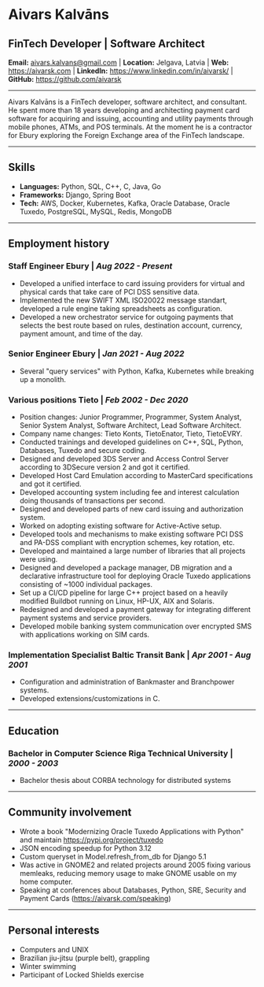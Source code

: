 # Aivars Kalvāns
## FinTech Developer | Software Architect

**Email:** aivars.kalvans@gmail.com |
**Location:** Jelgava, Latvia |
**Web:** https://aivarsk.com |
**LinkedIn:** https://www.linkedin.com/in/aivarsk/ |
**GitHub:** https://github.com/aivarsk

---

Aivars Kalvāns is a FinTech developer, software architect, and consultant. He spent more than 18 years developing and architecting payment card software for acquiring and issuing, accounting and utility payments through mobile phones, ATMs, and POS terminals. At the moment he is a contractor for Ebury exploring the Foreign Exchange area of the FinTech landscape.

---

## Skills

- **Languages:** Python, SQL, C++, C, Java, Go
- **Frameworks:** Django, Spring Boot
- **Tech:** AWS, Docker, Kubernetes, Kafka, Oracle Database, Oracle Tuxedo, PostgreSQL, MySQL, Redis, MongoDB

---

## Employment history

### Staff Engineer **Ebury** | *Aug 2022 - Present*

- Developed a unified interface to card issuing providers for virtual and physical cards that take care of PCI DSS sensitive data.
- Implemented the new SWIFT XML ISO20022 message standart, developed a rule engine taking spreadsheets as configuration.
- Developed a new orchestrator service for outgoing payments that selects the best route based on rules, destination account, currency, payment amount, and time of the day.

### Senior Engineer **Ebury** | *Jan 2021 - Aug 2022*

- Several "query services" with Python, Kafka, Kubernetes while breaking up a monolith.

### Various positions **Tieto** | *Feb 2002 - Dec 2020*

- Position changes: Junior Programmer, Programmer, System Analyst, Senior System Analyst, Software Architect, Lead Software Architect.
- Company name changes: Tieto Konts, TietoEnator, Tieto, TietoEVRY.
- Conducted trainings and developed guidelines on C++, SQL, Python, Databases, Tuxedo and secure coding.
- Designed and developed 3DS Server and Access Control Server according to 3DSecure version 2 and got it certified.
- Developed Host Card Emulation according to MasterCard specifications and got it certified.
- Developed accounting system including fee and interest calculation doing thousands of transactions per second.
- Designed and developed parts of new card issuing and authorization system.
- Worked on adopting existing software for Active-Active setup.
- Developed tools and mechanisms to make existing software PCI DSS and PA-DSS compliant with encryption schemes, key rotation, etc.
- Developed and maintained a large number of libraries that all projects were using.
- Designed and developed a package manager, DB migration and a declarative infrastructure tool for deploying Oracle Tuxedo applications consisting of ~1000 individual packages.
- Set up a CI/CD pipeline for large C++ project based on a heavily modified Buildbot running on Linux, HP-UX, AIX and Solaris.
- Redesigned and developed a payment gateway for integrating different payment systems and service providers.
- Developed mobile banking system communication over encrypted SMS with applications working on SIM cards.

### Implementation Specialist **Baltic Transit Bank** | *Apr 2001 - Aug 2001*

- Configuration and administration of Bankmaster and Branchpower systems.
- Developed extensions/customizations in C.

---

## Education

### Bachelor in Computer Science **Riga Technical University** | *2000 - 2003*
- Bachelor thesis about CORBA technology for distributed systems

---

## Community involvement

- Wrote a book "Modernizing Oracle Tuxedo Applications with Python" and maintain https://pypi.org/project/tuxedo
- JSON encoding speedup for Python 3.12
- Custom queryset in Model.refresh_from_db for Django 5.1
- Was active in GNOME2 and related projects around 2005 fixing various memleaks, reducing memory usage to make GNOME usable on my home computer.
- Speaking at conferences about Databases, Python, SRE, Security and Payment Cards (https://aivarsk.com/speaking)

---

## Personal interests

- Computers and UNIX
- Brazilian jiu-jitsu (purple belt), grappling
- Winter swimming
- Participant of Locked Shields exercise
